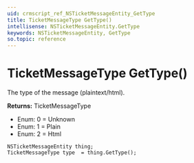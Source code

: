 ```yaml
---
uid: crmscript_ref_NSTicketMessageEntity_GetType
title: TicketMessageType GetType()
intellisense: NSTicketMessageEntity.GetType
keywords: NSTicketMessageEntity, GetType
so.topic: reference
---
```


# TicketMessageType GetType()

The type of the message (plaintext/html).

**Returns:** TicketMessageType

* Enum: 0 = Unknown 
* Enum: 1 = Plain 
* Enum: 2 = Html 

```crmscript
NSTicketMessageEntity thing;
TicketMessageType type  = thing.GetType();
```


